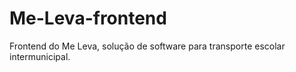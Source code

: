 # Me-Leva-frontend
Frontend do Me Leva, solução de software para transporte escolar intermunicipal.
